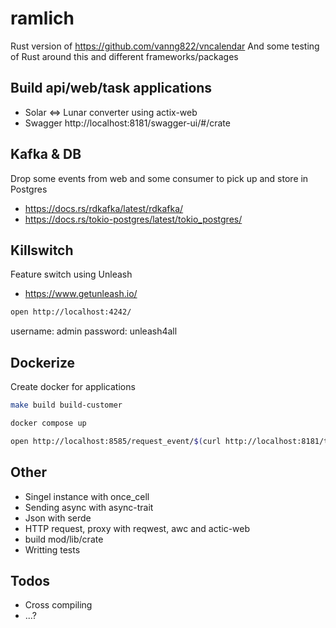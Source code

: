 # ramlich
Rust version of https://github.com/vanng822/vncalendar
And some testing of Rust around this and different frameworks/packages

## Build api/web/task applications
- Solar <=> Lunar converter using actix-web
- Swagger http://localhost:8181/swagger-ui/#/crate

## Kafka & DB
Drop some events from web and some consumer to pick up and store in Postgres
- https://docs.rs/rdkafka/latest/rdkafka/
- https://docs.rs/tokio-postgres/latest/tokio_postgres/

## Killswitch
Feature switch using Unleash
- https://www.getunleash.io/

```bash
open http://localhost:4242/
```
username: admin
password: unleash4all

## Dockerize
Create docker for applications

```bash
make build build-customer
```

```bash
docker compose up
```

```bash
open http://localhost:8585/request_event/$(curl http://localhost:8181/today | jq -r .meta.request_event_id)
```

## Other
- Singel instance with once_cell
- Sending async with async-trait
- Json with serde
- HTTP request, proxy with reqwest, awc and actic-web
- build mod/lib/crate
- Writting tests


## Todos
- Cross compiling
- ...?